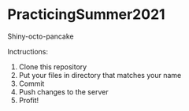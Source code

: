 # PracticingSummer2021

Shiny-octo-pancake

Inctructions:

1. Clone this repository
2. Put your files in directory that matches your name
3. Commit
4. Push changes to the server
5. Profit!
